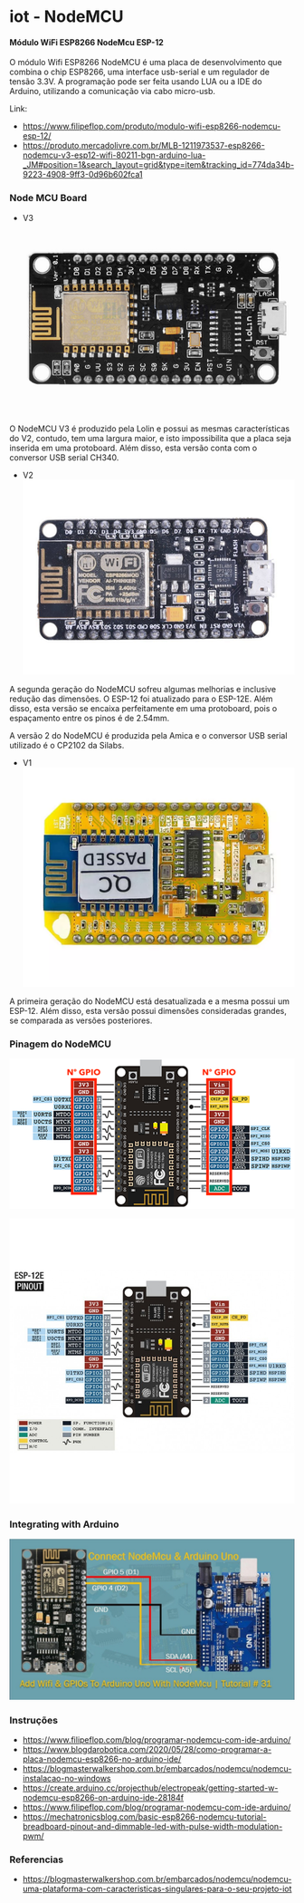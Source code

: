 # iot - NodeMCU

#### Módulo WiFi ESP8266 NodeMcu ESP-12

O módulo Wifi ESP8266 NodeMCU é uma placa de desenvolvimento que combina o chip ESP8266, uma interface usb-serial e um regulador de tensão 3.3V. A programação pode ser feita usando LUA ou a IDE do Arduino, utilizando a comunicação via cabo micro-usb. 

Link:
- https://www.filipeflop.com/produto/modulo-wifi-esp8266-nodemcu-esp-12/
- https://produto.mercadolivre.com.br/MLB-1211973537-esp8266-nodemcu-v3-esp12-wifi-80211-bgn-arduino-lua-_JM#position=1&search_layout=grid&type=item&tracking_id=774da34b-9223-4908-9ff3-0d96b602fca1

### Node MCU Board

- V3
![Dashboard](docs/images/nodemcu_v3.png)

O NodeMCU V3 é produzido pela Lolin e possui as mesmas características do V2, contudo, tem uma largura maior, e isto impossibilita que a placa seja inserida em uma protoboard. Além disso, esta versão conta com o conversor USB serial CH340.

- V2
![Dashboard](docs/images/nodemcu_v2.png)

A segunda geração do NodeMCU sofreu algumas melhorias e inclusive redução das dimensões. O ESP-12 foi atualizado para o ESP-12E. Além disso, esta versão se encaixa perfeitamente em uma protoboard, pois o espaçamento entre os pinos é de 2.54mm.

A versão 2 do NodeMCU é produzida pela Amica e o conversor USB serial utilizado é o CP2102 da Silabs.

- V1
![Dashboard](docs/images/nodemcu_v1.png)

A primeira geração do NodeMCU está desatualizada e a mesma possui um ESP-12. Além disso, esta versão possui dimensões consideradas grandes, se comparada as versões posteriores.

### Pinagem do NodeMCU

![Dashboard](docs/images/nodemcu.png)

![Dashboard](docs/images/node_mcu_spec_2.jpg)

### Integrating with Arduino

![Dashboard](docs/images/ardunio_uno_integrated_with_node_mcu.jpg)

### Instruções

- https://www.filipeflop.com/blog/programar-nodemcu-com-ide-arduino/
- https://www.blogdarobotica.com/2020/05/28/como-programar-a-placa-nodemcu-esp8266-no-arduino-ide/
- https://blogmasterwalkershop.com.br/embarcados/nodemcu/nodemcu-instalacao-no-windows
- https://create.arduino.cc/projecthub/electropeak/getting-started-w-nodemcu-esp8266-on-arduino-ide-28184f
- https://www.filipeflop.com/blog/programar-nodemcu-com-ide-arduino/
- https://mechatronicsblog.com/basic-esp8266-nodemcu-tutorial-breadboard-pinout-and-dimmable-led-with-pulse-width-modulation-pwm/

### Referencias
- https://blogmasterwalkershop.com.br/embarcados/nodemcu/nodemcu-uma-plataforma-com-caracteristicas-singulares-para-o-seu-projeto-iot
